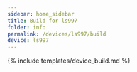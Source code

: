 ```yaml
---
sidebar: home_sidebar
title: Build for ls997
folder: info
permalink: /devices/ls997/build
device: ls997
---
```

{% include templates/device_build.md %}
